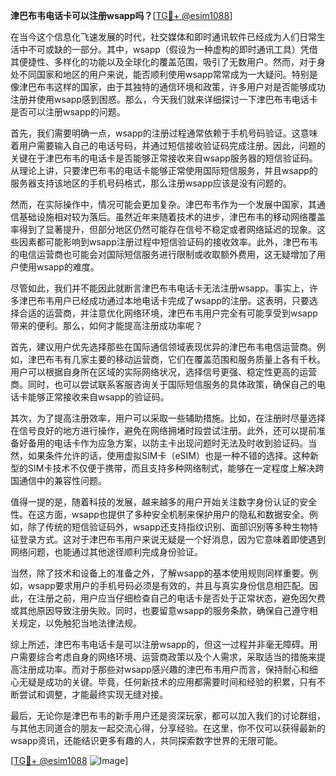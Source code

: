 **津巴布韦电话卡可以注册wsapp吗？**[[TG💪+ @esim1088](https://t.me/s/esim1088)]

在当今这个信息化飞速发展的时代，社交媒体和即时通讯软件已经成为人们日常生活中不可或缺的一部分。其中，wsapp（假设为一种虚构的即时通讯工具）凭借其便捷性、多样化的功能以及全球化的覆盖范围，吸引了无数用户。然而，对于身处不同国家和地区的用户来说，能否顺利使用wsapp常常成为一大疑问。特别是像津巴布韦这样的国家，由于其独特的通信环境和政策，许多用户对是否能够成功注册并使用wsapp感到困惑。那么，今天我们就来详细探讨一下津巴布韦电话卡是否可以注册wsapp的问题。

首先，我们需要明确一点，wsapp的注册过程通常依赖于手机号码验证。这意味着用户需要输入自己的电话号码，并通过短信接收验证码完成注册。因此，问题的关键在于津巴布韦的电话卡是否能够正常接收来自wsapp服务器的短信验证码。从理论上讲，只要津巴布韦的电话卡能够正常使用国际短信服务，并且wsapp的服务器支持该地区的手机号码格式，那么注册wsapp应该是没有问题的。

然而，在实际操作中，情况可能会更加复杂。津巴布韦作为一个发展中国家，其通信基础设施相对较为落后。虽然近年来随着技术的进步，津巴布韦的移动网络覆盖率得到了显著提升，但部分地区仍然可能存在信号不稳定或者网络延迟的现象。这些因素都可能影响到wsapp注册过程中短信验证码的接收效率。此外，津巴布韦的电信运营商也可能会对国际短信服务进行限制或收取额外费用，这无疑增加了用户使用wsapp的难度。

尽管如此，我们并不能因此就断言津巴布韦电话卡无法注册wsapp。事实上，许多津巴布韦用户已经成功通过本地电话卡完成了wsapp的注册。这表明，只要选择合适的运营商，并注意优化网络环境，津巴布韦用户完全有可能享受到wsapp带来的便利。那么，如何才能提高注册成功率呢？

首先，建议用户优先选择那些在国际通信领域表现优异的津巴布韦电信运营商。例如，津巴布韦有几家主要的移动运营商，它们在覆盖范围和服务质量上各有千秋。用户可以根据自身所在区域的实际网络状况，选择信号更强、稳定性更高的运营商。同时，也可以尝试联系客服咨询关于国际短信服务的具体政策，确保自己的电话卡能够正常接收来自wsapp的验证码。

其次，为了提高注册效率，用户可以采取一些辅助措施。比如，在注册时尽量选择在信号良好的地方进行操作，避免在网络拥堵时段尝试注册。此外，还可以提前准备好备用的电话卡作为应急方案，以防主卡出现问题时无法及时收到验证码。当然，如果条件允许的话，使用虚拟SIM卡（eSIM）也是一种不错的选择。这种新型的SIM卡技术不仅便于携带，而且支持多种网络制式，能够在一定程度上解决跨国通信中的兼容性问题。

值得一提的是，随着科技的发展，越来越多的用户开始关注数字身份认证的安全性。在这方面，wsapp也提供了多种安全机制来保护用户的隐私和数据安全。例如，除了传统的短信验证码外，wsapp还支持指纹识别、面部识别等多种生物特征登录方式。这对于津巴布韦用户来说无疑是一个好消息，因为它意味着即使遇到网络问题，也能通过其他途径顺利完成身份验证。

当然，除了技术和设备上的准备之外，了解wsapp的基本使用规则同样重要。例如，wsapp要求用户的手机号码必须是有效的，并且与真实身份信息相匹配。因此，在注册之前，用户应当仔细检查自己的电话卡是否处于正常状态，避免因欠费或其他原因导致注册失败。同时，也要留意wsapp的服务条款，确保自己遵守相关规定，以免触犯当地法律法规。

综上所述，津巴布韦电话卡是可以注册wsapp的，但这一过程并非毫无障碍。用户需要综合考虑自身的网络环境、运营商政策以及个人需求，采取适当的措施来提高注册成功率。而对于那些对wsapp感兴趣的津巴布韦用户而言，保持耐心和细心无疑是成功的关键。毕竟，任何新技术的应用都需要时间和经验的积累，只有不断尝试和调整，才能最终实现无缝对接。

最后，无论你是津巴布韦的新手用户还是资深玩家，都可以加入我们的讨论群组，与其他志同道合的朋友一起交流心得，分享经验。在这里，你不仅可以获得最新的wsapp资讯，还能结识更多有趣的人，共同探索数字世界的无限可能。

[[TG💪+ @esim1088](https://t.me/s/esim1088) ![Image](https://i.postimg.cc/4NQfJmqS/Snipaste-2025-05-13-00-14-12.png)]